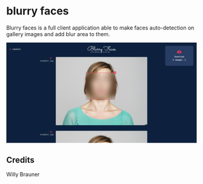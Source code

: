 # blurry faces

Blurry faces is a full client application able to make faces auto-detection on gallery images and add blur area to them.

![](screen.png)

## Credits

Willy Brauner
